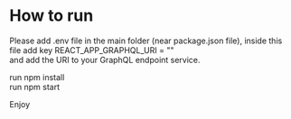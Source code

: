 # How to run  
  
Please add .env file in the main folder (near package.json file), inside this file add key REACT_APP_GRAPHQL_URI = ""  
and add the URI to your GraphQL endpoint service.  
  
run npm install  
run npm start  
  
Enjoy
